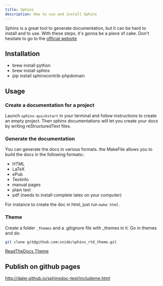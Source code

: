```yaml
---
title: Sphinx
description: How to use and install Sphinx
---
```


Sphinx is a great tool to generate documentation, but it can be hard to install and to use. With these steps, it's gonna be a piece of cake. Don't hesitate to go to the [official website](http://sphinx-doc.org)

## Installation

- brew install python
- brew install sphinx
- pip install sphinxcontrib-phpdomain

## Usage

### Create a documentation for a project

Launch `sphinx-quickstart` in your terminal and follow instructions to create an empty project. Then sphinx documentations will let you create your docs by writing reStructuredText files.

### Generate the documentation

You can generate the docs in various formats. the MakeFile allows you to build the docs in the following formats::

- HTML
- LaTeX
- ePub
- Textinfo
- manual pages
- plain text
- pdf (needs to install complete latex on your computer)

For instance to create the doc in html, just run `make html`.

### Theme

Create a folder `_themes` and a .gitignore file with _themes in it. Go in themes and do:

```bash
git clone git@github.com:snide/sphinx_rtd_theme.git
```

[ReadTheDocs Theme](https://github.com/snide/sphinx_rtd_theme)

## Publish on github pages

http://daler.github.io/sphinxdoc-test/includeme.html
